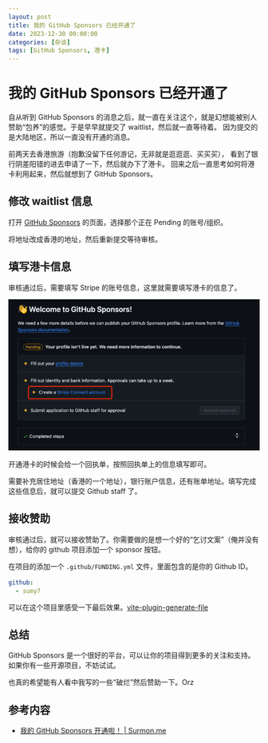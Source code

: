 ```yaml
---
layout: post
title: 我的 GitHub Sponsors 已经开通了
date: 2023-12-30 00:00:00
categories: [杂谈]
tags: [GitHub Sponsors, 港卡]
---
```


# 我的 GitHub Sponsors 已经开通了

自从听到 GitHub Sponsors 的消息之后，就一直在关注这个，就是幻想能被别人赞助“包养”的感觉。于是早早就提交了 waitlist，然后就一直等待着。 
因为提交的是大陆地区，所以一直没有开通的消息。

前两天去香港旅游（抱歉没留下任何游记，无非就是逛逛逛、买买买）， 看到了银行阴差阳错的进去申请了一下，然后就办下了港卡。
回来之后一直思考如何将港卡利用起来，然后就想到了 GitHub Sponsors。

## 修改 waitlist 信息

打开 [GitHub Sponsors](https://github.com/sponsors) 的页面，选择那个正在 Pending 的账号/组织。

将地址改成香港的地址，然后重新提交等待审核。

## 填写港卡信息

审核通过后，需要填写 Stripe 的账号信息，这里就需要填写港卡的信息了。

![connect stripe](./connect_stripe.png)

开通港卡的时候会给一个回执单，按照回执单上的信息填写即可。

需要补充居住地址（香港的一个地址），银行账户信息，还有账单地址。填写完成这些信息后，就可以提交 Github staff 了。

## 接收赞助

审核通过后，就可以接收赞助了。你需要做的是想一个好的“乞讨文案”（俺并没有想），给你的 github 项目添加一个 sponsor 按钮。

在项目的添加一个 `.github/FUNDING.yml` 文件，里面包含的是你的 Github ID。

```yaml
github:
  - sumy7
```

可以在这个项目里感受一下最后效果。[vite-plugin-generate-file](https://github.com/sumy7/vite-plugin-generate-file)

## 总结

GitHub Sponsors 是一个很好的平台，可以让你的项目得到更多的关注和支持。如果你有一些开源项目，不妨试试。

也真的希望能有人看中我写的一些“破烂”然后赞助一下。Orz

## 参考内容

- [我的 GitHub Sponsors 开通啦！ | Surmon.me](https://surmon.me/article/163)
